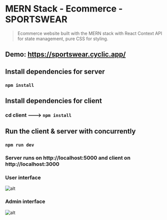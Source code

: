 # MERN Stack - Ecommerce - SPORTSWEAR

> Ecommerce website built with the MERN stack with React Context API for state management, pure CSS for styling.

## Demo: https://sportswear.cyclic.app/

## Install dependencies for server

### `npm install`

## Install dependencies for client

### cd client ---> `npm install`

## Run the client & server with concurrently

### `npm run dev`

### Server runs on http://localhost:5000 and client on http://localhost:3000

### User interface

![alt](https://i.postimg.cc/C1kSqFNT/user.png)

### Admin interface

![alt](https://i.postimg.cc/fR92ZJTN/admin.png)
